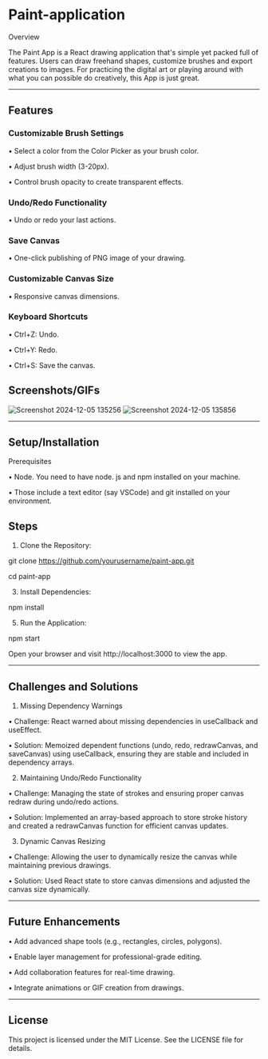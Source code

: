 # Paint-application

Overview

The Paint App is a React drawing application that's simple yet packed full of features. Users can draw freehand shapes, customize brushes and export creations to images. For practicing the digital art or playing around with what you can possible do creatively, this App is just great.
________________________________________
## Features

### Customizable Brush Settings

  •	Select a color from the Color Picker as your brush color.
  
  •	Adjust brush width (3-20px).
  
  •	Control brush opacity to create transparent effects.
  
### Undo/Redo Functionality

  •	Undo or redo your last actions.
  
### Save Canvas

  •	One-click publishing of PNG image of your drawing.
  
### Customizable Canvas Size

  •	Responsive canvas dimensions.
  
### Keyboard Shortcuts

  •	Ctrl+Z: Undo.
  
  •	Ctrl+Y: Redo.
  
  •	Ctrl+S: Save the canvas.

## Screenshots/GIFs 

 ![Screenshot 2024-12-05 135256](https://github.com/user-attachments/assets/2fb1c7ac-eaeb-4118-8ae0-1cf2ee090040)
 ![Screenshot 2024-12-05 135856](https://github.com/user-attachments/assets/7e4d6758-c588-4c64-8ce1-8ecb6ac6472a)
_______________________________________
## Setup/Installation

Prerequisites

•	Node. You need to have node. js and npm installed on your machine.

•	Those include a text editor (say VSCode) and git installed on your environment.

## Steps

1.	Clone the Repository:
   
git clone https://github.com/yourusername/paint-app.git  

cd paint-app  

3.	Install Dependencies:
   
npm install  

5.	Run the Application:
   
npm start  

Open your browser and visit http://localhost:3000 to view the app.
________________________________________
## Challenges and Solutions

1. Missing Dependency Warnings
 
•	Challenge: React warned about missing dependencies in useCallback and useEffect.

•	Solution: Memoized dependent functions (undo, redo, redrawCanvas, and saveCanvas) using useCallback, ensuring they are stable and included in dependency arrays.

2. Maintaining Undo/Redo Functionality
   
•	Challenge: Managing the state of strokes and ensuring proper canvas redraw during undo/redo actions.

•	Solution: Implemented an array-based approach to store stroke history and created a redrawCanvas function for efficient canvas updates.

3. Dynamic Canvas Resizing
   
•	Challenge: Allowing the user to dynamically resize the canvas while maintaining previous drawings.

•	Solution: Used React state to store canvas dimensions and adjusted the canvas size dynamically.
________________________________________
## Future Enhancements

•	Add advanced shape tools (e.g., rectangles, circles, polygons).

•	Enable layer management for professional-grade editing.

•	Add collaboration features for real-time drawing.

•	Integrate animations or GIF creation from drawings.
________________________________________
## License

This project is licensed under the MIT License. See the LICENSE file for details.

